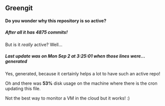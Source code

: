 ## Greengit

#### Do you wonder why this repository is so active?

##### After all it has 4875 commits!

But is it *really* active? Well...

##### Last update was on Mon Sep 2 at 3:25:01 when those lines were... generated

Yes, generated, because it certainly helps a lot to have such an active repo!

Oh and there was **53%** disk usage on the machine
where there is the cron updating this file.

Not the best way to monitor a VM in the cloud but it works! :)
